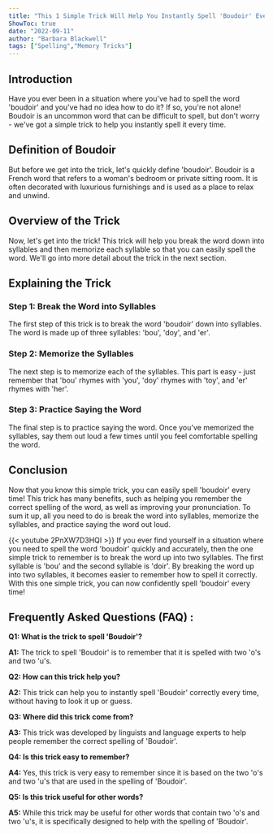 ```yaml
---
title: "This 1 Simple Trick Will Help You Instantly Spell 'Boudoir' Every Time!"
ShowToc: true 
date: "2022-09-11"
author: "Barbara Blackwell" 
tags: ["Spelling","Memory Tricks"]
---
```

## Introduction

Have you ever been in a situation where you've had to spell the word 'boudoir' and you've had no idea how to do it? If so, you're not alone! Boudoir is an uncommon word that can be difficult to spell, but don't worry - we've got a simple trick to help you instantly spell it every time. 

## Definition of Boudoir

But before we get into the trick, let's quickly define 'boudoir'. Boudoir is a French word that refers to a woman's bedroom or private sitting room. It is often decorated with luxurious furnishings and is used as a place to relax and unwind. 

## Overview of the Trick

Now, let's get into the trick! This trick will help you break the word down into syllables and then memorize each syllable so that you can easily spell the word. We'll go into more detail about the trick in the next section. 

## Explaining the Trick

### Step 1: Break the Word into Syllables

The first step of this trick is to break the word 'boudoir' down into syllables. The word is made up of three syllables: 'bou', 'doy', and 'er'. 

### Step 2: Memorize the Syllables

The next step is to memorize each of the syllables. This part is easy - just remember that 'bou' rhymes with 'you', 'doy' rhymes with 'toy', and 'er' rhymes with 'her'. 

### Step 3: Practice Saying the Word

The final step is to practice saying the word. Once you've memorized the syllables, say them out loud a few times until you feel comfortable spelling the word. 

## Conclusion

Now that you know this simple trick, you can easily spell 'boudoir' every time! This trick has many benefits, such as helping you remember the correct spelling of the word, as well as improving your pronunciation. To sum it up, all you need to do is break the word into syllables, memorize the syllables, and practice saying the word out loud.

{{< youtube 2PnXW7D3HQI >}} 
If you ever find yourself in a situation where you need to spell the word 'boudoir' quickly and accurately, then the one simple trick to remember is to break the word up into two syllables. The first syllable is 'bou' and the second syllable is 'doir'. By breaking the word up into two syllables, it becomes easier to remember how to spell it correctly. With this one simple trick, you can now confidently spell 'boudoir' every time!

## Frequently Asked Questions (FAQ) :
**Q1: What is the trick to spell 'Boudoir'?**

**A1:** The trick to spell 'Boudoir' is to remember that it is spelled with two 'o's and two 'u's.

**Q2: How can this trick help you?**

**A2:** This trick can help you to instantly spell 'Boudoir' correctly every time, without having to look it up or guess.

**Q3: Where did this trick come from?**

**A3:** This trick was developed by linguists and language experts to help people remember the correct spelling of 'Boudoir'.

**Q4: Is this trick easy to remember?**

**A4:** Yes, this trick is very easy to remember since it is based on the two 'o's and two 'u's that are used in the spelling of 'Boudoir'.

**Q5: Is this trick useful for other words?**

**A5:** While this trick may be useful for other words that contain two 'o's and two 'u's, it is specifically designed to help with the spelling of 'Boudoir'.





